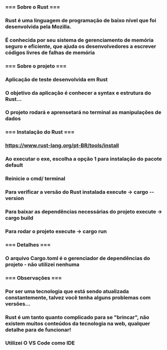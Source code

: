 ### === Sobre o Rust ===
### Rust é uma linguagem de programação de baixo nível que foi desenvolvida pela Mozilla. 
### É conhecida por seu sistema de gerenciamento de memória seguro e eficiente, que ajuda os desenvolvedores a escrever códigos livres de falhas de memória

### === Sobre o projeto === 
### Aplicação de teste desenvolvida em Rust
### O objetivo da aplicação é conhecer a syntax e estrutura do Rust...
### O projeto rodará e aprensetará no terminal as manipulações de dados

### === Instalação do Rust ===
### https://www.rust-lang.org/pt-BR/tools/install
### Ao executar o exe, escolha a opção 1 para instalação do pacote default
### Reinicie o cmd/ terminal
### Para verificar a versão do Rust instalada execute -> cargo --version
### Para baixar as dependências necessárias do projeto execute -> cargo build
### Para rodar o projeto execute -> cargo run

### === Detalhes ===
### O arquivo Cargo.toml é o gerenciador de dependências do projeto - não utilizei nenhuma

### === Observações ===
### Por ser uma tecnologia que está sendo atualizada constantemente, talvez você tenha alguns problemas com versões...
### Rust é um tanto quanto complicado para se "brincar", não existem muitos conteúdos da tecnologia na web, qualquer detalhe para de funcionar!
### Utilizei O VS Code como IDE